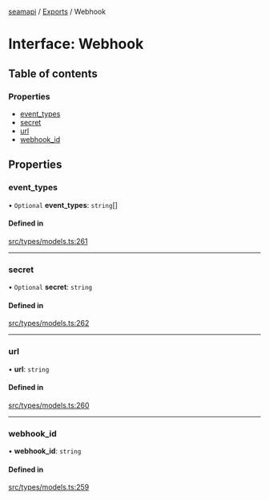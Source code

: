[seamapi](../README.md) / [Exports](../modules.md) / Webhook

# Interface: Webhook

## Table of contents

### Properties

- [event\_types](Webhook.md#event_types)
- [secret](Webhook.md#secret)
- [url](Webhook.md#url)
- [webhook\_id](Webhook.md#webhook_id)

## Properties

### event\_types

• `Optional` **event\_types**: `string`[]

#### Defined in

[src/types/models.ts:261](https://github.com/seamapi/javascript/blob/main/src/types/models.ts#L261)

___

### secret

• `Optional` **secret**: `string`

#### Defined in

[src/types/models.ts:262](https://github.com/seamapi/javascript/blob/main/src/types/models.ts#L262)

___

### url

• **url**: `string`

#### Defined in

[src/types/models.ts:260](https://github.com/seamapi/javascript/blob/main/src/types/models.ts#L260)

___

### webhook\_id

• **webhook\_id**: `string`

#### Defined in

[src/types/models.ts:259](https://github.com/seamapi/javascript/blob/main/src/types/models.ts#L259)
